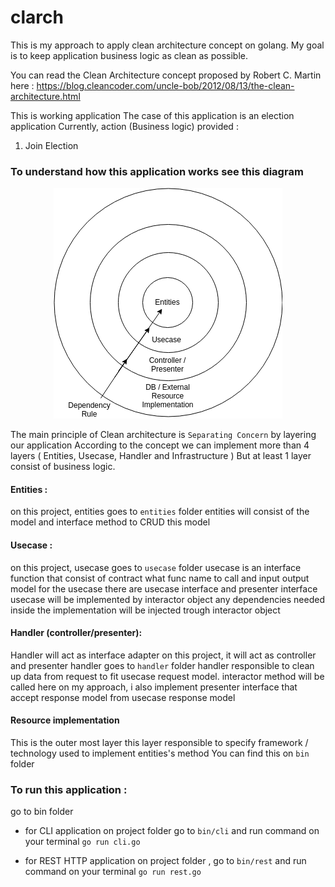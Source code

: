 # clarch
This is my approach to apply clean architecture concept on golang.
My goal is to keep application business logic as clean as possible.

You can read the Clean Architecture concept proposed by Robert C. Martin here : 
https://blog.cleancoder.com/uncle-bob/2012/08/13/the-clean-architecture.html

This is working application
The case of this application is an election application
Currently, action (Business logic) provided :
1. Join Election 

### To understand how this application works see this diagram
<p align="center">
  <img src="https://github.com/leemov/clarch/blob/master/files/Clean%20Arch%20Diagram.png">
</p>

The main principle of Clean architecture is `Separating Concern` by layering our application 
According to the concept we can implement more than 4 layers ( Entities, Usecase, Handler and Infrastructure )
But at least 1 layer consist of business logic.

#### Entities : 
on this project, entities goes to `entities` folder
entities will consist of the model and interface method to CRUD this model

#### Usecase : 
on this project, usecase goes to `usecase` folder
usecase is an interface function that consist of contract what func name to call and input output model for the usecase 
there are usecase interface and presenter interface
usecase will be implemented by interactor object
any dependencies needed inside the implementation will be injected trough interactor object

#### Handler (controller/presenter): 
Handler will act as interface adapter
on this project, it will act as controller and presenter
handler goes to `handler` folder
handler responsible to clean up data from request to fit usecase request model. 
interactor method will be called here
on my approach, i also implement presenter interface that accept response model from usecase response model

#### Resource implementation
This is the outer most layer
this layer responsible to specify framework / technology used to implement entities's method
You can find this on `bin` folder

### To run this application : 
go to bin folder
- for CLI application 
on project folder go to `bin/cli` and run command on your terminal
`go run cli.go`

- for REST HTTP application 
on project folder , go to `bin/rest` and run command on your terminal
`go run rest.go`
